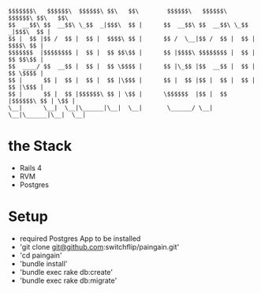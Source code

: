 ```

$$$$$$$\   $$$$$$\  $$$$$$\ $$\   $$\        $$$$$$\   $$$$$$\  $$$$$$\ $$\   $$\ 
$$  __$$\ $$  __$$\ \_$$  _|$$$\  $$ |      $$  __$$\ $$  __$$\ \_$$  _|$$$\  $$ |
$$ |  $$ |$$ /  $$ |  $$ |  $$$$\ $$ |      $$ /  \__|$$ /  $$ |  $$ |  $$$$\ $$ |
$$$$$$$  |$$$$$$$$ |  $$ |  $$ $$\$$ |      $$ |$$$$\ $$$$$$$$ |  $$ |  $$ $$\$$ |
$$  ____/ $$  __$$ |  $$ |  $$ \$$$$ |      $$ |\_$$ |$$  __$$ |  $$ |  $$ \$$$$ |
$$ |      $$ |  $$ |  $$ |  $$ |\$$$ |      $$ |  $$ |$$ |  $$ |  $$ |  $$ |\$$$ |
$$ |      $$ |  $$ |$$$$$$\ $$ | \$$ |      \$$$$$$  |$$ |  $$ |$$$$$$\ $$ | \$$ |
\__|      \__|  \__|\______|\__|  \__|       \______/ \__|  \__|\______|\__|  \__|

```                                                                             
                                                                                 
# the Stack

* Rails 4
* RVM
* Postgres


# Setup

* required Postgres App to be installed
* 'git clone git@github.com:switchflip/paingain.git'
* 'cd paingain'
* 'bundle install'
* 'bundle exec rake db:create'
* 'bundle exec rake db:migrate'
